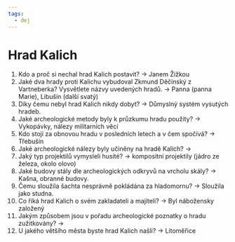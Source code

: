 ```yaml
---
tags:
  - dej
---
```

# Hrad Kalich
1. Kdo a proč si nechal hrad Kalich postavit?
-> Janem Žižkou
3. Jaké dva hrady proti Kalichu vybudoval Zkmund Děčinský z Vartneberka? Vysvětlete názvy uvedených hradů.
-> Panna (panna Marie), Libušín (další svatý)
5. Díky čemu nebyl hrad Kalich nikdy dobyt?
-> Důmyslný systém vysutých hradeb.
7. Jaké archeologické metody byly k průzkumu hradu použity?
-> Vykopávky, nálezy militarních věcí 
9. Kdo stojí za obnovou hradu v posledních letech a v čem spočívá?
-> Třebušín
11. Jaké archeologické nálezy byly učiněny na hradě Kalich?
-> 
13. Jaký typ projektilů vymysleli husité?
-> kompositní projektily (jádro ze železa, okolo olovo)
15. Jaké budovy stály dle archeologických odkryvů na vrcholu skály?
-> Kašna, obranné budovy.
17. Čemu sloužila šachta nesprávně pokládána za hladomornu?
-> Sloužila jako studna.
19. Co říká hrad Kalich o svém zakladateli a majiteli?
-> Byl nábožensky založený
21. Jakým způsobem jsou v pořadu archeologické poznatky o hradu zužitkovány?
-> 
23. U jakého většího města byste hrad Kalich našli?
-> Litoměřice